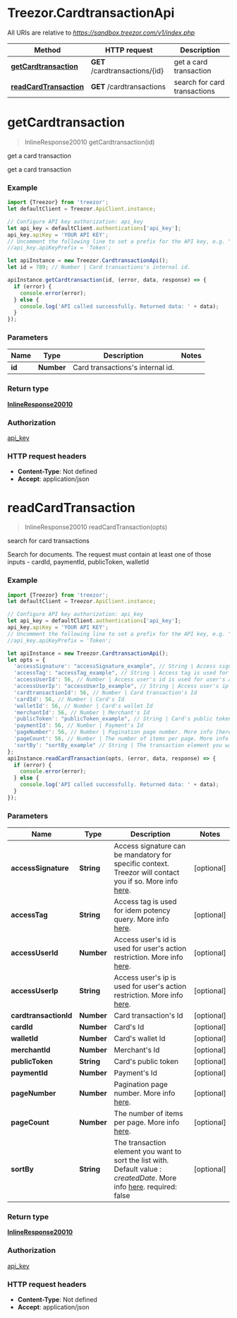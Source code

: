 # Treezor.CardtransactionApi

All URIs are relative to *https://sandbox.treezor.com/v1/index.php*

Method | HTTP request | Description
------------- | ------------- | -------------
[**getCardtransaction**](CardtransactionApi.md#getCardtransaction) | **GET** /cardtransactions/{id} | get a card transaction
[**readCardTransaction**](CardtransactionApi.md#readCardTransaction) | **GET** /cardtransactions | search for card transactions

<a name="getCardtransaction"></a>
# **getCardtransaction**
> InlineResponse20010 getCardtransaction(id)

get a card transaction

get a card transaction

### Example
```javascript
import {Treezor} from 'treezor';
let defaultClient = Treezor.ApiClient.instance;

// Configure API key authorization: api_key
let api_key = defaultClient.authentications['api_key'];
api_key.apiKey = 'YOUR API KEY';
// Uncomment the following line to set a prefix for the API key, e.g. "Token" (defaults to null)
//api_key.apiKeyPrefix = 'Token';

let apiInstance = new Treezor.CardtransactionApi();
let id = 789; // Number | Card transactions's internal id.

apiInstance.getCardtransaction(id, (error, data, response) => {
  if (error) {
    console.error(error);
  } else {
    console.log('API called successfully. Returned data: ' + data);
  }
});
```

### Parameters

Name | Type | Description  | Notes
------------- | ------------- | ------------- | -------------
 **id** | **Number**| Card transactions&#x27;s internal id. | 

### Return type

[**InlineResponse20010**](InlineResponse20010.md)

### Authorization

[api_key](../README.md#api_key)

### HTTP request headers

 - **Content-Type**: Not defined
 - **Accept**: application/json

<a name="readCardTransaction"></a>
# **readCardTransaction**
> InlineResponse20010 readCardTransaction(opts)

search for card transactions

Search for documents. The request must contain at least one of those inputs - cardId, paymentId, publicToken, walletId

### Example
```javascript
import {Treezor} from 'treezor';
let defaultClient = Treezor.ApiClient.instance;

// Configure API key authorization: api_key
let api_key = defaultClient.authentications['api_key'];
api_key.apiKey = 'YOUR API KEY';
// Uncomment the following line to set a prefix for the API key, e.g. "Token" (defaults to null)
//api_key.apiKeyPrefix = 'Token';

let apiInstance = new Treezor.CardtransactionApi();
let opts = { 
  'accessSignature': "accessSignature_example", // String | Access signature can be mandatory for specific context. Treezor will contact you if so. More info [here](https://agent.treezor.com/security-authentication). 
  'accessTag': "accessTag_example", // String | Access tag is used for idem potency query. More info [here](https://agent.treezor.com/basics). 
  'accessUserId': 56, // Number | Access user's id is used for user's action restriction. More info [here](https://agent.treezor.com/basics). 
  'accessUserIp': "accessUserIp_example", // String | Access user's ip is used for user's action restriction. More info [here](https://agent.treezor.com/basics). 
  'cardtransactionId': 56, // Number | Card transaction's Id
  'cardId': 56, // Number | Card's Id
  'walletId': 56, // Number | Card's wallet Id
  'merchantId': 56, // Number | Merchant's Id
  'publicToken': "publicToken_example", // String | Card's public token
  'paymentId': 56, // Number | Payment's Id
  'pageNumber': 56, // Number | Pagination page number. More info [here](https://agent.treezor.com/lists). 
  'pageCount': 56, // Number | The number of items per page. More info [here](https://agent.treezor.com/lists). 
  'sortBy': "sortBy_example" // String | The transaction element you want to sort the list with. Default value : _createdDate_. More info [here](https://agent.treezor.com/lists). required: false
};
apiInstance.readCardTransaction(opts, (error, data, response) => {
  if (error) {
    console.error(error);
  } else {
    console.log('API called successfully. Returned data: ' + data);
  }
});
```

### Parameters

Name | Type | Description  | Notes
------------- | ------------- | ------------- | -------------
 **accessSignature** | **String**| Access signature can be mandatory for specific context. Treezor will contact you if so. More info [here](https://agent.treezor.com/security-authentication).  | [optional] 
 **accessTag** | **String**| Access tag is used for idem potency query. More info [here](https://agent.treezor.com/basics).  | [optional] 
 **accessUserId** | **Number**| Access user&#x27;s id is used for user&#x27;s action restriction. More info [here](https://agent.treezor.com/basics).  | [optional] 
 **accessUserIp** | **String**| Access user&#x27;s ip is used for user&#x27;s action restriction. More info [here](https://agent.treezor.com/basics).  | [optional] 
 **cardtransactionId** | **Number**| Card transaction&#x27;s Id | [optional] 
 **cardId** | **Number**| Card&#x27;s Id | [optional] 
 **walletId** | **Number**| Card&#x27;s wallet Id | [optional] 
 **merchantId** | **Number**| Merchant&#x27;s Id | [optional] 
 **publicToken** | **String**| Card&#x27;s public token | [optional] 
 **paymentId** | **Number**| Payment&#x27;s Id | [optional] 
 **pageNumber** | **Number**| Pagination page number. More info [here](https://agent.treezor.com/lists).  | [optional] 
 **pageCount** | **Number**| The number of items per page. More info [here](https://agent.treezor.com/lists).  | [optional] 
 **sortBy** | **String**| The transaction element you want to sort the list with. Default value : _createdDate_. More info [here](https://agent.treezor.com/lists). required: false | [optional] 

### Return type

[**InlineResponse20010**](InlineResponse20010.md)

### Authorization

[api_key](../README.md#api_key)

### HTTP request headers

 - **Content-Type**: Not defined
 - **Accept**: application/json

